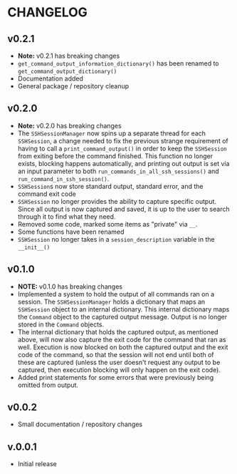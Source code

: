 # CHANGELOG

## v0.2.1

- **Note:** v0.2.1 has breaking changes
- `get_command_output_information_dictionary()` has been renamed to `get_command_output_dictionary()`
- Documentation added
- General package / repository cleanup

## v0.2.0

- **Note:** v0.2.0 has breaking changes
- The `SSHSessionManager` now spins up a separate thread for each `SSHSession`, a change needed to
  fix the previous strange requirement of having to call a `print_command_output()` in order to keep
  the `SSHSession` from exiting before the command finished.  This function no longer exists,
  blocking happens automatically, and printing out output is set via an input parameter to both
  `run_commands_in_all_ssh_sessions()` and `run_command_in_ssh_session()`.
- `SSHSession`s now store standard output, standard error, and the command exit code
- `SSHSession` no longer provides the ability to capture specific output.  Since all output is now
  captured and saved, it is up to the user to search through it to find what they need.
- Removed some code, marked some items as "private" via `__`.
- Some functions have been renamed
- `SSHSession` no longer takes in a `session_description` variable in the `__init__()`

## v0.1.0

- **NOTE:** v0.1.0 has breaking changes
- Implemented a system to hold the output of all commands ran on a session.  The `SSHSessionManager`
  holds a dictionary that maps an `SSHSession` object to an internal dictionary.  This internal
  dictionary maps the `Command` object to the captured output message.  Output is no longer  stored
  in the `Command` objects.
- The internal dictionary that holds the captured output, as mentioned above, will now also capture
  the exit code for the command that ran as well.  Execution is now blocked on both the captured
  output and the exit code of the command, so that the session will not end until both of these are
  captured (unless the user doesn't request any output to be captured, then execution blocking will
  only happen on the exit code).
- Added print statements for some errors that were previously being omitted from output.

## v0.0.2

- Small documentation / repository changes

## v.0.0.1

- Initial release
